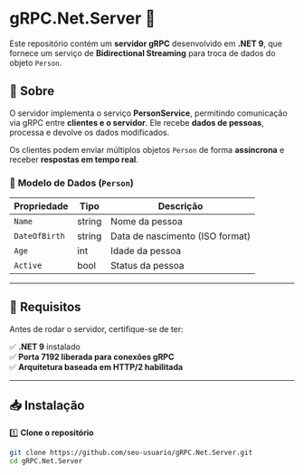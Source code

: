 ﻿# gRPC.Net.Server 🚀

Este repositório contém um **servidor gRPC** desenvolvido em **.NET 9**, que fornece um serviço de **Bidirectional Streaming** para troca de dados do objeto `Person`.

## 📖 Sobre

O servidor implementa o serviço **PersonService**, permitindo comunicação via gRPC entre **clientes e o servidor**. Ele recebe **dados de pessoas**, processa e devolve os dados modificados.

Os clientes podem enviar múltiplos objetos `Person` de forma **assíncrona** e receber **respostas em tempo real**.

### 🔹 **Modelo de Dados (`Person`)**
| Propriedade    | Tipo     | Descrição                          |
|---------------|---------|----------------------------------|
| `Name`        | string  | Nome da pessoa                   |
| `DateOfBirth` | string  | Data de nascimento (ISO format) |
| `Age`         | int     | Idade da pessoa                  |
| `Active`      | bool    | Status da pessoa                 |

---

## 📌 Requisitos

Antes de rodar o servidor, certifique-se de ter:

✅ **.NET 9** instalado  
✅ **Porta 7192 liberada para conexões gRPC**  
✅ **Arquitetura baseada em HTTP/2 habilitada**  

---

## 📥 Instalação

1️⃣ **Clone o repositório**
```sh
git clone https://github.com/seu-usuario/gRPC.Net.Server.git
cd gRPC.Net.Server
